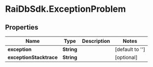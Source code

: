 # RaiDbSdk.ExceptionProblem

## Properties

Name | Type | Description | Notes
------------ | ------------- | ------------- | -------------
**exception** | **String** |  | [default to &#39;&#39;]
**exceptionStacktrace** | **String** |  | [optional] 


